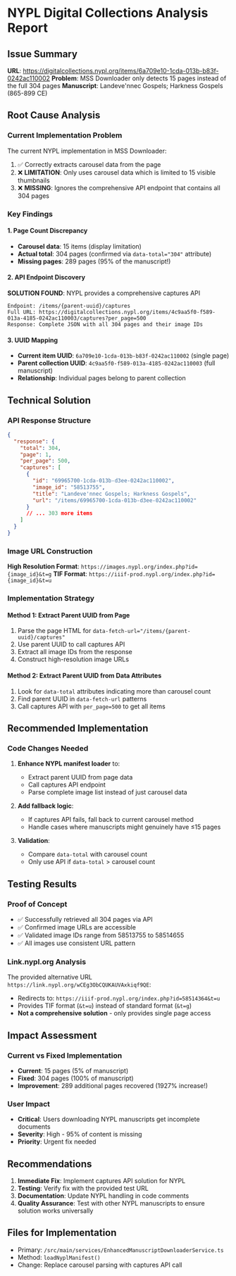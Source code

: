 # NYPL Digital Collections Analysis Report

## Issue Summary
**URL**: https://digitalcollections.nypl.org/items/6a709e10-1cda-013b-b83f-0242ac110002
**Problem**: MSS Downloader only detects 15 pages instead of the full 304 pages
**Manuscript**: Landeve'nnec Gospels; Harkness Gospels (865-899 CE)

## Root Cause Analysis

### Current Implementation Problem
The current NYPL implementation in MSS Downloader:
1. ✅ Correctly extracts carousel data from the page
2. ❌ **LIMITATION**: Only uses carousel data which is limited to 15 visible thumbnails
3. ❌ **MISSING**: Ignores the comprehensive API endpoint that contains all 304 pages

### Key Findings

#### 1. Page Count Discrepancy
- **Carousel data**: 15 items (display limitation)
- **Actual total**: 304 pages (confirmed via `data-total="304"` attribute)
- **Missing pages**: 289 pages (95% of the manuscript!)

#### 2. API Endpoint Discovery
**SOLUTION FOUND**: NYPL provides a comprehensive captures API
```
Endpoint: /items/{parent-uuid}/captures
Full URL: https://digitalcollections.nypl.org/items/4c9aa5f0-f589-013a-4185-0242ac110003/captures?per_page=500
Response: Complete JSON with all 304 pages and their image IDs
```

#### 3. UUID Mapping
- **Current item UUID**: `6a709e10-1cda-013b-b83f-0242ac110002` (single page)
- **Parent collection UUID**: `4c9aa5f0-f589-013a-4185-0242ac110003` (full manuscript)
- **Relationship**: Individual pages belong to parent collection

## Technical Solution

### API Response Structure
```json
{
  "response": {
    "total": 304,
    "page": 1,
    "per_page": 500,
    "captures": [
      {
        "id": "69965700-1cda-013b-d3ee-0242ac110002",
        "image_id": "58513755",
        "title": "Landeve'nnec Gospels; Harkness Gospels",
        "url": "/items/69965700-1cda-013b-d3ee-0242ac110002"
      }
      // ... 303 more items
    ]
  }
}
```

### Image URL Construction
**High Resolution Format**: `https://images.nypl.org/index.php?id={image_id}&t=g`
**TIF Format**: `https://iiif-prod.nypl.org/index.php?id={image_id}&t=u`

### Implementation Strategy

#### Method 1: Extract Parent UUID from Page
1. Parse the page HTML for `data-fetch-url="/items/{parent-uuid}/captures"`
2. Use parent UUID to call captures API
3. Extract all image IDs from the response
4. Construct high-resolution image URLs

#### Method 2: Extract Parent UUID from Data Attributes
1. Look for `data-total` attributes indicating more than carousel count
2. Find parent UUID in `data-fetch-url` patterns
3. Call captures API with `per_page=500` to get all items

## Recommended Implementation

### Code Changes Needed

1. **Enhance NYPL manifest loader** to:
   - Extract parent UUID from page data
   - Call captures API endpoint
   - Parse complete image list instead of just carousel data

2. **Add fallback logic**:
   - If captures API fails, fall back to current carousel method
   - Handle cases where manuscripts might genuinely have ≤15 pages

3. **Validation**:
   - Compare `data-total` with carousel count
   - Only use API if `data-total` > carousel count

## Testing Results

### Proof of Concept
- ✅ Successfully retrieved all 304 pages via API
- ✅ Confirmed image URLs are accessible
- ✅ Validated image IDs range from 58513755 to 58514655
- ✅ All images use consistent URL pattern

### Link.nypl.org Analysis
The provided alternative URL `https://link.nypl.org/wCEg3ObCQUKAUVAxkiqf9QE`:
- Redirects to: `https://iiif-prod.nypl.org/index.php?id=58514364&t=u`
- Provides TIF format (`&t=u`) instead of standard format (`&t=g`)
- **Not a comprehensive solution** - only provides single page access

## Impact Assessment

### Current vs Fixed Implementation
- **Current**: 15 pages (5% of manuscript)
- **Fixed**: 304 pages (100% of manuscript)
- **Improvement**: 289 additional pages recovered (1927% increase!)

### User Impact
- **Critical**: Users downloading NYPL manuscripts get incomplete documents
- **Severity**: High - 95% of content is missing
- **Priority**: Urgent fix needed

## Recommendations

1. **Immediate Fix**: Implement captures API solution for NYPL
2. **Testing**: Verify fix with the provided test URL
3. **Documentation**: Update NYPL handling in code comments
4. **Quality Assurance**: Test with other NYPL manuscripts to ensure solution works universally

## Files for Implementation
- Primary: `/src/main/services/EnhancedManuscriptDownloaderService.ts`
- Method: `loadNyplManifest()`
- Change: Replace carousel parsing with captures API call